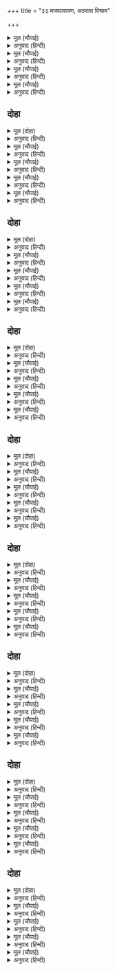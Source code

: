 +++
title = "३३ मासपारायण, अठरावा विश्राम"

+++


<details><summary>मूल (चौपाई)</summary>

मोहि उपदेसु दीन्ह गुर नीका।  
प्रजा सचिव संमत सबही का॥  
मातु उचित धरि आयसु दीन्हा।  
अवसि सीस धरि चाहउँ कीन्हा॥
</details>

<details><summary>अनुवाद (हिन्दी)</summary>

‘गुरुजींनी मला सुंदर उपदेश केला. प्रजा, मंत्री इत्यादींना हेच संमत आहे. मातेनेही जी योग्य आज्ञा दिली आहे, ती अवश्य शिरोधार्य मानून तसेच मला करायला हवे.॥ १॥
</details>

<details><summary>मूल (चौपाई)</summary>

गुर पितु मातु स्वामि हित बानी।  
सुनि मन मुदित करिअ भलि जानी॥  
उचितकि अनुचित किएँ बिचारू।  
धरमु जाइ सिर पातक भारू॥
</details>

<details><summary>अनुवाद (हिन्दी)</summary>

कारण गुरू, पिता, माता, स्वामी आणि सुहृद यांचे सांगणे प्रसन्न मनाने योग्य मानून ते केले पाहिजे. उचित-अनुचित याचा विचार केल्यास धर्म बुडतो आणि डोक्यावर पापांचा भार वाढतो.॥ २॥
</details>

<details><summary>मूल (चौपाई)</summary>

तुम्ह तौ देहु सरल सिख सोई।  
जो आचरत मोर भल होई॥  
जद्यपि यह समुझत हउँ नीकें।  
तदपि होत परितोषु न जी कें॥
</details>

<details><summary>अनुवाद (हिन्दी)</summary>

ज्या वागण्यामध्ये माझे भले होणार आहे, तोच सरळ उपदेश तुम्ही मला केला आहे. जरी मी ही गोष्ट योग्य प्रकारे समजत असलो, तरी माझ्या मनाचे समाधान होत नाही.॥ ३॥
</details>

<details><summary>मूल (चौपाई)</summary>

अब तुम्ह बिनय मोरि सुनि लेहू।  
मोहि अनुहरत सिखावनु देहू॥  
ऊतरु देउँ छमब अपराधू।  
दुखित दोष गुन गनहिं न साधू॥
</details>

<details><summary>अनुवाद (हिन्दी)</summary>

आता तुम्ही सर्वजण माझी विनंती ऐकून घ्या आणि माझ्या पात्रतेप्रमाणे मला शिकवण द्या. मी उलट उत्तर देत आहे, या अपराधाबद्दल क्षमा करा. सज्जन लोक दुःखी मनुष्याच्या दोष-गुणांचा विचार करीत नाहीत.॥ ४॥
</details>

## दोहा


<details><summary>मूल (दोहा)</summary>

पितु सुरपुर सिय रामु बन करन कहहु मोहि राजु।  
एहि तें जानहु मोर हित कै आपन बड़ काजु॥ १७७॥
</details>

<details><summary>अनुवाद (हिन्दी)</summary>

वडील स्वर्गाला गेले आहेत, श्रीसीताराम वनात आहेत आणि तुम्ही मला राज्य करण्यासाठी सांगत आहात. यामध्ये तुम्ही माझे कल्याण समजता की, आपले एखादे मोठे कार्य होण्याची आशा करता?॥ १७७॥
</details>

<details><summary>मूल (चौपाई)</summary>

हितहमार सियपति सेवकाईं।  
सो हरि लीन्ह मातु कुटिलाईं॥  
मैं अनुमानि दीख मन माहीं।  
आन उपायँ मोर हित नाहीं॥
</details>

<details><summary>अनुवाद (हिन्दी)</summary>

माझे कल्याण हे तर सीतापती श्रीरामांच्या सेवेमध्ये आहे, ते माझ्या मातेने दुष्टपणाने हिरावून घेतले. मी आपल्या मनाने खूप विचार करून पाहिला की, श्रीरामांच्या सेवेखेरीज इतर कोणत्याही उपायाने माझे कल्याण होणार नाही.॥ १॥
</details>

<details><summary>मूल (चौपाई)</summary>

सोक समाजु राजु केहि लेखें।  
लखन राम सिय बिनु पद देखें॥  
बादि बसन बिनुभूषन भारू।  
बादि बिरति बिनु ब्रह्मबिचारू॥
</details>

<details><summary>अनुवाद (हिन्दी)</summary>

ज्याप्रमाणे वस्त्रांविना दागिन्यांचे ओझे व्यर्थ आहे. वैराग्याविना ब्रह्मविचार व्यर्थ आहे. त्याप्रमाणे हे शोकाचा समूह असलेले राज्य श्रीरामचंद्र आणि सीता यांच्या चरणांच्या दर्शनाविना व्यर्थ होय.॥ २॥
</details>

<details><summary>मूल (चौपाई)</summary>

सरुज सरीर बादिबहु भोगा।  
बिनु हरिभगति जायँ जप जोगा॥  
जायँ जीव बिनु देह सुहाई।  
बादि मोर सबु बिनु रघुराई॥
</details>

<details><summary>अनुवाद (हिन्दी)</summary>

रोगट शरीराला नाना प्रकारचे भोग व्यर्थ आहेत. श्रीहरीच्या भक्तीविना जप व योग व्यर्थ आहे. जीवाविना सुंदर देह व्यर्थ आहे. तसेच श्रीरघुनाथांच्या विना माझे सर्व जीवन व्यर्थ आहे.॥ ३॥
</details>

<details><summary>मूल (चौपाई)</summary>

जाउँ राम पहिं आयसु देहू।  
एकहिं आँक मोर हित एहू॥  
मोहि नृप करि भल आपन चहहू।  
सोउ सनेह जड़ता बस कहहू॥
</details>

<details><summary>अनुवाद (हिन्दी)</summary>

श्रीरामांच्याजवळ जाण्याची मला आज्ञा द्या. निश्चितपणे माझे हित यातच आहे, आणि मला राजा बनवून आपले कल्याण होईल, असे तुम्हांला जे वाटते, तेसुद्धा तुम्ही प्रेमाच्या मोहामुळेच म्हणत आहात.॥ ४॥
</details>

## दोहा


<details><summary>मूल (दोहा)</summary>

कैकेई सुअ कुटिलमति राम बिमुख गतलाज।  
तुम्ह चाहत सुखु मोहबस मोहि से अधम कें राज॥ १७८॥
</details>

<details><summary>अनुवाद (हिन्दी)</summary>

कैकेयीचा मुलगा, कुटिल बुद्धीचा, श्रीराम-विन्मुख झालेला आणि निर्लज्ज अशा माझ्यासारख्या अधम व्यक्तीच्या राज्यापासून तुम्ही सुख मिळण्याची इच्छा करता, तीही मोहामुळेच.॥ १७८॥
</details>

<details><summary>मूल (चौपाई)</summary>

कहउँ साँचु सब सुनि पतिआहू।  
चाहिअ धरमसील नरनाहू॥  
मोहिराजु हठि देइहहु जबहीं।  
रसा रसातल जाइहि तबहीं॥
</details>

<details><summary>अनुवाद (हिन्दी)</summary>

तुम्ही सर्वजण हे ऐकून विश्वास ठेवा की, मी सत्य सांगत आहे. धर्मशील असलेल्यानेच राजा व्हायला हवे. तुम्ही हट्टाने मला राज्य द्याल, तर त्या क्षणी ही पृथ्वी पाताळात दबली जाईल.॥ १॥
</details>

<details><summary>मूल (चौपाई)</summary>

मोहि समान को पापनिवासू।  
जेहि लगि सीय राम बनबासू॥  
रायँराम कहुँ काननु दीन्हा।  
बिछुरत गमनु अमरपुर कीन्हा॥
</details>

<details><summary>अनुवाद (हिन्दी)</summary>

ज्याच्यामुळे सीता व श्रीराम यांना वनवास भोगावा लागला, तो माझ्यासारखा पापांचे घर कोण असेल? राजांनी रामांना वन दिले आणि त्यांच्यापासून ताटातूट होताच स्वतः स्वर्गाला गेले.॥ २॥
</details>

<details><summary>मूल (चौपाई)</summary>

मैं सठु सब अनरथकर हेतू।  
बैठ बात सब सुनउँ सचेतू॥  
बिनु रघुबीर बिलोकि अबासू।  
रहे प्रान सहि जग उपहासू॥
</details>

<details><summary>अनुवाद (हिन्दी)</summary>

आणि सर्व अनर्थांचे कारण असलेला मी दुष्ट मात्र शुद्धीवर असून या गोष्टी ऐकत आहे. श्रीरघुनाथांच्याविना हा प्रासाद पाहूनही आणि जगाचा उपहास सहन करीतही माझे हे प्राण अजून उरले आहेत.॥ ३॥
</details>

<details><summary>मूल (चौपाई)</summary>

राम पुनीत बिषय रस रूखे।  
लोलुप भूमि भोग के भूखे॥  
कहँ लगि कहौं हृदय कठिनाई।  
निदरि कुलिसु जेहिं लही बड़ाई॥
</details>

<details><summary>अनुवाद (हिन्दी)</summary>

याचे हेच कारण असावे की, हे प्राण श्रीरामरूपी पवित्र प्रेमरसामध्ये आसक्त झालेले नाहीत. हे हावरट प्राण राज्य व भोगांचे भुकेले आहेत. माझे हृदय किती कठोर आहे, हे मी किती सांगू? त्याने वज्रालाही कठोरपणात लाजवून मोठेपणा मिळविला आहे.॥ ४॥
</details>

## दोहा


<details><summary>मूल (दोहा)</summary>

कारन तें कारजु कठिन होइ दोसु नहिं मोर।  
कुलिस अस्थि तें उपल तें लोह कराल कठोर॥ १७९॥
</details>

<details><summary>अनुवाद (हिन्दी)</summary>

कारणापेक्षा कार्य हे कठीण असते, यात माझा दोष नाही. हाडापेक्षा (त्यापासून बनलेले) वज्र व दगडापेक्षा लोखंड हे भयानक व कठोर असते.॥ १७९॥
</details>

<details><summary>मूल (चौपाई)</summary>

कैकेई भव तनु अनुरागे।  
पावँर प्रान अघाइ अभागे॥  
जौंप्रिय बिरहँ प्रानप्रिय लागे।  
देखब सुनब बहुत अब आगे॥
</details>

<details><summary>अनुवाद (हिन्दी)</summary>

कैकेयीपासून उत्पन्न झालेल्या देहाविषयी प्रेम बाळगणारे माझे हे पामर प्राण पूर्णपणे दुर्दैवी आहेत. प्रिय श्रीरामांच्या वियोगामध्येही ज्याअर्थी मला माझे प्राण प्रिय वाटत आहेत, त्याअर्थी यापुढेही मला आणखी बरेच काही पहात व ऐकत रहावे लागेल.॥ १॥
</details>

<details><summary>मूल (चौपाई)</summary>

लखन रामसिय कहुँ बनु दीन्हा।  
पठइ अमरपुर पति हित कीन्हा॥  
लीन्ह बिधवपन अपजसु आपू।  
दीन्हेउ प्रजहि सोकु संतापू॥
</details>

<details><summary>अनुवाद (हिन्दी)</summary>

लक्ष्मण, श्रीराम व सीता यांना तर वन दिले, पतीला स्वर्गाला पाठवून त्याचे कल्याण केले, स्वतः वैधव्य आणि अपकीर्ती पत्करली, प्रजेला शोक आणि त्रास दिला.॥ २॥
</details>

<details><summary>मूल (चौपाई)</summary>

मोहि दीन्ह सुखु सुजसु सुराजू।  
कीन्ह कैकईं सब कर काजू॥  
एहि तें मोर काह अब नीका।  
तेहि पर देन कहहु तुम्ह टीका॥
</details>

<details><summary>अनुवाद (हिन्दी)</summary>

आणि मला सुख, सुंदर कीर्ती आणि उत्तम राज्य दिले. कैकेयीने सर्वांचे काम पूर्ण केले. यापेक्षा चांगले आता माझ्यासाठी आणखी काय असणार? त्यावरही तुम्ही सर्व लोक मला राजतिलक करायचा असे म्हणता!॥ ३॥
</details>

<details><summary>मूल (चौपाई)</summary>

कैकइ जठर जनमिजग माहीं।  
यह मोहि कहँ कछु अनुचित नाहीं॥  
मोरि बात सब बिधिहिं बनाई।  
प्रजा पाँच कत करहु सहाई॥
</details>

<details><summary>अनुवाद (हिन्दी)</summary>

या जगात कैकेयीच्या पोटी जन्म घेतल्यामुळे मला आता काहीही अनुचित नाही. माझे सर्व कार्य विधात्याने पूर्ण करून टाकले आहे. मग प्रजा व तुम्ही पंच लोक मला मदत का करीत आहात?॥ ४॥
</details>

## दोहा


<details><summary>मूल (दोहा)</summary>

ग्रह ग्रहीत पुनि बात बस तेहि पुनि बीछी मार।  
तेहि पिआइअ बारुनी कहहु काह उपचार॥ १८०॥
</details>

<details><summary>अनुवाद (हिन्दी)</summary>

ज्याला पिशाचाने झपाटले आहे, त्यात जो वायुरोगाने पछाडला आहे, त्यातच ज्याला विंचवाने दंश केला, आणि वरून जर मद्य पाजले, तर हा कसला उपाय म्हणायचा?॥ १८०॥
</details>

<details><summary>मूल (चौपाई)</summary>

कैकइ सुअन जोगुजग जोई।  
चतुर बिरंचि दीन्ह मोहि सोई॥  
दसरथ तनय रामलघु भाई।  
दीन्हि मोहि बिधि बादि बड़ाई॥
</details>

<details><summary>अनुवाद (हिन्दी)</summary>

कैकेयीचा मुलगा म्हणून जगात जे काही योग्य होते, तेच चतुर विधात्याने मला दिले. परंतु ‘दशरथांचा पुत्र’ व ‘श्रीरामांचा लहान भाऊ’ होण्याचा मोठेपणा विधात्याने मला विनाकारण दिला.॥ १॥
</details>

<details><summary>मूल (चौपाई)</summary>

तुम्ह सब कहहु कढ़ावन टीका।  
राय रजायसु सब कहँ नीका॥  
उतरु देउँ केहि बिधि केहि केही।  
कहहु सुखेन जथा रुचि जेही॥
</details>

<details><summary>अनुवाद (हिन्दी)</summary>

तुम्ही सर्वजण मला राजतिलक लावण्यास सांगत आहात. राजांची आज्ञा सर्वांनाच चांगली वाटते. मी कुणाकुणाला व कशाकशाप्रकारे उत्तर देऊ? ज्याला जे आवडते, तेच तुम्ही खुशाल सांगा.॥ २॥
</details>

<details><summary>मूल (चौपाई)</summary>

मोहि कुमातु समेत बिहाई।  
कहहु कहिहि के कीन्ह भलाई॥  
मो बिनु को सचराचर माहीं।  
जेहि सिय रामु प्रानप्रिय नाहीं॥
</details>

<details><summary>अनुवाद (हिन्दी)</summary>

माझी दुष्ट आई कैकेयी व मी यांना सोडून आणखी कोण असे म्हणेल की, हे काम मी चांगले केले आहे? ज्याला श्रीराम हे प्राणांसमान प्रिय नाहीत, असा या चराचर जगात माझ्याशिवाय आणखी कोण आहे?॥ ३॥
</details>

<details><summary>मूल (चौपाई)</summary>

परम हानि सब कहँ बड़ लाहू।  
अदिनु मोर नहिं दूषन काहू॥  
संसय सील प्रेम बस अहहू।  
सबुइ उचित सब जो कछु कहहू॥
</details>

<details><summary>अनुवाद (हिन्दी)</summary>

ज्यामध्ये अत्यंत हानी आहे, त्यातच सर्वांना मोठा लाभ दिसत आहे. दिवस वाईट आहेत, यात दुसऱ्या कोणाचा दोष नाही. तुम्ही सर्व जे काही म्हणत आहात, ते सर्व योग्यच आहे. कारण तुम्ही संशय, शील व प्रेमाला वश झालेले आहात.॥ ४॥
</details>

## दोहा


<details><summary>मूल (दोहा)</summary>

राम मातु सुठि सरलचित मो पर प्रेमु बिसेषि।  
कहइ सुभाय सनेह बस मोरि दीनता देखि॥ १८१॥
</details>

<details><summary>अनुवाद (हिन्दी)</summary>

कौसल्या माता फारच सरळ मनाची आहे आणि माझ्यावर तिचे खास प्रेम आहे. म्हणून माझी दैन्यावस्था पाहून ती स्वाभाविक प्रेमापोटीच असे म्हणत आहे.॥ १८१॥
</details>

<details><summary>मूल (चौपाई)</summary>

गुर बिबेक सागर जगु जाना।  
जिन्हहि बिस्व कर बदर समाना॥  
मो कहँ तिलक साज सज सोऊ।  
भएँ बिधि बिमुख बिमुख सबु कोऊ॥
</details>

<details><summary>अनुवाद (हिन्दी)</summary>

गुरुजी ज्ञानाचे समुद्र आहेत. सर्व जग जाणते की, विश्व हे त्यांच्या तळहातावर ठेवलेल्या बोराप्रमाणे प्रत्यक्ष आहे. तेसुद्धा माझ्यासाठी राजतिलकाचा थाट मांडत आहेत. दैव प्रतिकूूल झाल्यावर सर्वजण प्रतिकूूल होतात, हेच खरे.॥ १॥
</details>

<details><summary>मूल (चौपाई)</summary>

परिहरि रामुसीयजग माहीं।  
कोउ न कहिहि मोर मत नाहीं॥  
सो मैं सुनब सहब सुखु मानी।  
अंतहुँ कीच तहाँ जहँ पानी॥
</details>

<details><summary>अनुवाद (हिन्दी)</summary>

या अनर्थामध्ये माझी संमती नव्हती, असे श्रीराम व सीता यांना सोडून या जगात कोणीही म्हणणार नाही. मी अगदी सुखाने ते ऐकेन व सहन करीन. कारण जेथे पाणी असते, तेथे शेवटी चिखल हा असतोच.॥ २॥
</details>

<details><summary>मूल (चौपाई)</summary>

डरु न मोहि जग कहिहि कि पोचू।  
परलोकहु कर नाहिन सोचू॥  
एकइ उर बस दुसह दवारी।  
मोहि लगि भे सिय रामु दुखारी॥
</details>

<details><summary>अनुवाद (हिन्दी)</summary>

जग वाईट म्हणेल, याची मला भीती नाही किंवा परलोकाची मला काळजी नाही. माझ्यामुळे श्रीसीताराम दुःखी झाले, हाच एक दुःसह दावानल माझ्या हृदयात भडकलेला आहे.॥ ३॥
</details>

<details><summary>मूल (चौपाई)</summary>

जीवनलाहुलखनभल पावा।  
सबु तजि राम चरन मनु लावा॥  
मोर जनम रघुबर बन लागी।  
झूठ काह पछिताउँ अभागी॥
</details>

<details><summary>अनुवाद (हिन्दी)</summary>

ज्याने सर्व काही सोडून श्रीरामांच्या चरणी मन मग्न केले, त्या लक्ष्मणाने जीवनाचा उत्तम लाभ मिळविला. श्रीरामांना वनवास मिळावा, यासाठीच माझा जन्म झाला होता. दुर्दैवी असा मी खोटा खोटा कशासाठी पश्चात्ताप करावा?॥ ४॥
</details>

## दोहा


<details><summary>मूल (दोहा)</summary>

आपनि दारुन दीनता कहउँ सबहि सिरु नाइ।  
देखें बिनु रघुनाथ पद जिय कै जरनि न जाइ॥ १८२॥
</details>

<details><summary>अनुवाद (हिन्दी)</summary>

मी मस्तक नम्र करून सर्वांना आपले दारुण दैन्य सांगत आहे. श्रीरामांच्या चरणांचे दर्शन घडल्याशिवाय माझ्या मनाची तगमग जाणार नाही.॥ १८२॥
</details>

<details><summary>मूल (चौपाई)</summary>

आन उपाउ मोहिनहिं सूझा।  
को जिय कै रघुबर बिनु बूझा॥  
एकहिं आँक इहइमन माहीं।  
प्रातकाल चलिहउँ प्रभु पाहीं॥
</details>

<details><summary>अनुवाद (हिन्दी)</summary>

दुसरा कोणताही उपाय मला सुचत नाही. श्रीरामांच्याविना माझ्या मनातील गोष्ट कोण जाणू शकेल? माझ्या मनात एकच निश्चय आहे की, उद्या सकाळी मी प्रभू रामांच्याकडे जाण्यासाठी निघेन.॥ १॥
</details>

<details><summary>मूल (चौपाई)</summary>

जद्यपि मैं अनभल अपराधी।  
भै मोहि कारन सकल उपाधी॥  
तदपि सरन सनमुख मोहि देखी।  
छमि सब करिहहिं कृपा बिसेषी॥
</details>

<details><summary>अनुवाद (हिन्दी)</summary>

जरी मी वाईट आहे आणि अपराधी आहे आणि माझ्यामुळेच हा सर्व उपद्रव घडला आहे, तरी श्रीरामांना शरण गेल्यावर ते माझे सर्व अपराध क्षमा करून माझ्यावर विशेष कृपा करतील.॥ २॥
</details>

<details><summary>मूल (चौपाई)</summary>

सीलसकुच सुठिसरल सुभाऊ।  
कृपा सनेह सदन रघुराऊ॥  
अरिहुक अनभलकीन्ह न रामा।  
मैं सिसु सेवक जद्यपि बामा॥
</details>

<details><summary>अनुवाद (हिन्दी)</summary>

श्रीरघुनाथ हे सद्वर्तनी, संकोची, अत्यंत सरळ स्वभावाचे आणि कृपा व स्नेहाचे घर आहेत. श्रीरामांनी कधी शत्रूचेही अनिष्ट केलेले नाही. मग मी जरी कुटिल असलो, तरी त्यांचा बालक व दासच आहे.॥ ३॥
</details>

<details><summary>मूल (चौपाई)</summary>

तुम्ह पै पाँचमोरभल मानी।  
आयसु आसिष देहु सुबानी॥  
जेहिं सुनि बिनय मोहि जनु जानी।  
आवहिं बहुरि रामु रजधानी॥
</details>

<details><summary>अनुवाद (हिन्दी)</summary>

माझी विनंती मान्य करून व मला आपला दास मानून श्रीरामचंद्र राजधानीला परत येतील. यामध्येच माझे कल्याण आहे, असे समजून तुम्ही सर्व पंच लोकांनी मला सरळ मनाने आज्ञा व आशीर्वाद द्यावा.॥ ४॥
</details>

## दोहा


<details><summary>मूल (दोहा)</summary>

जद्यपि जनमु कुमातु तें मैं सठु सदा सदोस।  
आपन जानि न त्यागिहहिं मोहि रघुबीर भरोस॥ १८३॥
</details>

<details><summary>अनुवाद (हिन्दी)</summary>

जरी माझा जन्म कुमातेपासून झालेला आहे आणि मी दुष्ट व सदा दोषीसुद्धा आहे, तरी श्रीराम मला आपला मानून माझा त्याग करणार नाहीत, असा मला विश्वास आहे.’॥ १८३॥
</details>

<details><summary>मूल (चौपाई)</summary>

भरत बचनसब कहँ प्रिय लागे।  
राम सनेह सुधाँ जनु पागे॥  
लोग बियोग बिषम बिष दागे।  
मंत्र सबीज सुनत जनु जागे॥
</details>

<details><summary>अनुवाद (हिन्दी)</summary>

भरताचे बोलणे सर्वांना आवडले. जणू ते श्रीरामांच्या प्रेमरूपी अमृतामध्ये ओथंबलेले होते. श्रीरामवियोगरूपी भीषण विषामुळे सर्व लोक पोळून निघाले होते, ते जणू भरतवचनरूप सबीज मंत्र ऐकताच सावध झाले.॥ १॥
</details>

<details><summary>मूल (चौपाई)</summary>

मातुसचिवगुर पुरनर नारी।  
सकल सनेहँ बिकल भए भारी॥  
भरतहि कहहिं सराहि सराही।  
राम प्रेम मूरति तनु आही॥
</details>

<details><summary>अनुवाद (हिन्दी)</summary>

माता, मंत्री, गुरू, नगरातील स्त्री-पुरुष सर्वजण श्रीरामांवरील स्नेहामुळे फारच व्याकूळ झाले. सर्वजण भरताची प्रशंसा करीत म्हणाले की, ‘तुमचा देह म्हणजे श्रीरामप्रेमाची प्रत्यक्ष मूर्तीच होय.॥ २॥
</details>

<details><summary>मूल (चौपाई)</summary>

तात भरत अस काहेन कहहू।  
प्रान समान राम प्रिय अहहू॥  
जो पावँरु अपनी जड़ताईं।  
तुम्हहि सुगाइ मातु कुटिलाईं॥
</details>

<details><summary>अनुवाद (हिन्दी)</summary>

हे कुमार भरत, तुम्ही असे का म्हणत नाही? श्रीरामांना तुम्ही प्राण-प्रिय आहात. जो नीच माणूस स्वतःच्या मूर्खपणाने माता कैकेयीच्या दुष्टपणामुळे तुमच्यावर संशय घेईल,॥ ३॥
</details>

<details><summary>मूल (चौपाई)</summary>

सोसठु कोटिक पुरुष समेता।  
बसिहि कलप सत नरक निकेता॥  
अहि अघ अवगुन नहिं मनि गहई।  
हरइ गरल दुख दारिद दहई॥
</details>

<details><summary>अनुवाद (हिन्दी)</summary>

तो दुष्ट आपल्या कोटॺवधी पूर्वजांसह शंभर कल्पांपर्यंत नरकात पडेल. सापाचे विष व अवगुण हे मण्याला लागत नाहीत; उलट तो मणी विषाचे हरण करतो आणि दुःख व दारिद्रॺ नष्ट करतो.॥ ४॥
</details>

## दोहा


<details><summary>मूल (दोहा)</summary>

अवसि चलिअ बन रामु जहँ भरत मंत्रु भल कीन्ह।  
सोक सिंधु बूड़त सबहि तुम्ह अवलंबनु दीन्ह॥ १८४॥
</details>

<details><summary>अनुवाद (हिन्दी)</summary>

हे भरता, जेथे श्रीराम आहेत, त्या वनात अवश्य जाऊ या. तुम्ही फार चांगला विचार मांडला. शोक-समुद्रात बुडणाऱ्या सर्व लोकांना तुम्ही मोठा आधार दिला.’॥ १८४॥
</details>

<details><summary>मूल (चौपाई)</summary>

भासब कें मन मोदु न थोरा।  
जनु घन धुनि सुनि चातक मोरा॥  
चलत प्रात लखिनिरनउ नीके।  
भरतु प्रानप्रिय भे सबही के॥
</details>

<details><summary>अनुवाद (हिन्दी)</summary>

सर्वांच्या मनाला खूप आनंद झाला. जणू मेघांची गर्जना ऐकून चातक व मोर आनंदून गेले. दुसऱ्या दिवशी सकाळी निघण्याचा चांगला निर्णय जाणून सर्वांना भरत प्राणप्रिय बनला.॥ १॥
</details>

<details><summary>मूल (चौपाई)</summary>

मुनिहि बंदि भरतहि सिरु नाई।  
चले सकल घर बिदा कराई॥  
धन्य भरत जीवनुजग माहीं।  
सीलु सनेहु सराहत जाहीं॥
</details>

<details><summary>अनुवाद (हिन्दी)</summary>

मुनी वसिष्ठांना वंदन करून व भरतापुढे मस्तक नमवून सर्व लोक निरोप घेऊन आपापल्या घरी निघाले. ‘जगामध्ये भरताचे जीवन धन्य होय.’ असे म्हणत व त्याच्या स्वभावाची व स्नेहाची वाखाणणी करीत ते जात होते.॥ २॥
</details>

<details><summary>मूल (चौपाई)</summary>

कहहिं परसपरभा बड़ काजू।  
सकल चलै कर साजहिं साजू॥  
जेहि राखहिं रहुघर रखवारी।  
सो जानइ जनु गरदनि मारी॥
</details>

<details><summary>अनुवाद (हिन्दी)</summary>

‘मोठे काम झाले’, असे ते एकमेकांना म्हणत होते. सर्वजण जाण्याची तयारी करू लागले. तू घरच्या रखवालीसाठी राहा, असे जर कुणाला म्हटले, तर त्याला वाटे की, जणू आपला गळाच कापला गेला.॥ ३॥
</details>

<details><summary>मूल (चौपाई)</summary>

कोउ कह रहनकहिअनहिं काहू।  
को न चहइ जग जीवन लाहू॥
</details>

<details><summary>अनुवाद (हिन्दी)</summary>

काहीजण म्हणत होते की, घरात रहायला कुणालाही सांगू नका. जगात जीवनाचा लाभ कुणाला नको असतो?॥ ४॥
</details>
